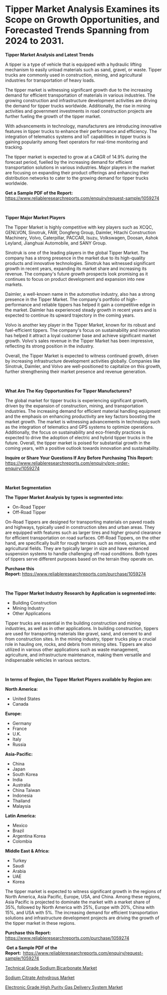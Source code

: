 <p><h1>Tipper Market Analysis Examines its Scope on Growth Opportunities, and Forecasted Trends Spanning from 2024 to 2031.</h1></p><p><strong>Tipper Market Analysis and Latest Trends</strong></p>
<p><p>A tipper is a type of vehicle that is equipped with a hydraulic lifting mechanism to easily unload materials such as sand, gravel, or waste. Tipper trucks are commonly used in construction, mining, and agricultural industries for transportation of heavy loads.</p><p>The tipper market is witnessing significant growth due to the increasing demand for efficient transportation of materials in various industries. The growing construction and infrastructure development activities are driving the demand for tipper trucks worldwide. Additionally, the rise in mining activities and government investments in road construction projects are further fueling the growth of the tipper market.</p><p>With advancements in technology, manufacturers are introducing innovative features in tipper trucks to enhance their performance and efficiency. The integration of telematics systems and IoT capabilities in tipper trucks is gaining popularity among fleet operators for real-time monitoring and tracking.</p><p>The tipper market is expected to grow at a CAGR of 14.9% during the forecast period, fuelled by the increasing demand for efficient transportation solutions in various industries. Major players in the market are focusing on expanding their product offerings and enhancing their distribution networks to cater to the growing demand for tipper trucks worldwide.</p></p>
<p><strong>Get a Sample PDF of the Report:&nbsp;</strong> <a href="https://www.reliableresearchreports.com/enquiry/request-sample/1059274">https://www.reliableresearchreports.com/enquiry/request-sample/1059274</a></p>
<p>&nbsp;</p>
<p><strong>Tipper Major Market Players</strong></p>
<p><p>The Tipper Market is highly competitive with key players such as XCQC, GENLVON, Sinotruk, FAW, Dongfeng Group, Daimler, Hitachi Construction Machinery, Volvo, Caterpillar, PACCAR, Isuzu, Volkswagen, Doosan, Ashok Leyland, Jianghuai Automobile, and SANY Group.</p><p>Sinotruk is one of the leading players in the global Tipper Market. The company has a strong presence in the market due to its high-quality products and innovative technologies. Sinotruk has witnessed significant growth in recent years, expanding its market share and increasing its revenue. The company's future growth prospects look promising as it continues to focus on product development and expansion into new markets.</p><p>Daimler, a well-known name in the automotive industry, also has a strong presence in the Tipper Market. The company's portfolio of high-performance and reliable tippers has helped it gain a competitive edge in the market. Daimler has experienced steady growth in recent years and is expected to continue its upward trajectory in the coming years.</p><p>Volvo is another key player in the Tipper Market, known for its robust and fuel-efficient tippers. The company's focus on sustainability and innovation has helped it attract a loyal customer base and achieve significant market growth. Volvo's sales revenue in the Tipper Market has been impressive, reflecting its strong position in the industry.</p><p>Overall, the Tipper Market is expected to witness continued growth, driven by increasing infrastructure development activities globally. Companies like Sinotruk, Daimler, and Volvo are well-positioned to capitalize on this growth, further strengthening their market presence and revenue generation.</p></p>
<p>&nbsp;</p>
<p><strong>What Are The Key Opportunities For Tipper Manufacturers?</strong></p>
<p><p>The global market for tipper trucks is experiencing significant growth, driven by the expansion of construction, mining, and transportation industries. The increasing demand for efficient material handling equipment and the emphasis on enhancing productivity are key factors boosting the market growth. The market is witnessing advancements in technology such as the integration of telematics and GPS systems to optimize operations. Additionally, the focus on sustainability and eco-friendly practices is expected to drive the adoption of electric and hybrid tipper trucks in the future. Overall, the tipper market is poised for substantial growth in the coming years, with a positive outlook towards innovation and sustainability.</p></p>
<p><strong>Inquire or Share Your Questions If Any Before Purchasing This Report:</strong> <a href="https://www.reliableresearchreports.com/enquiry/pre-order-enquiry/1059274">https://www.reliableresearchreports.com/enquiry/pre-order-enquiry/1059274</a></p>
<p>&nbsp;</p>
<p><strong>Market Segmentation</strong></p>
<p><strong>The Tipper Market Analysis by types is segmented into:</strong></p>
<p><ul><li>On-Road Tipper</li><li>Off-Road Tipper</li></ul></p>
<p><p>On-Road Tippers are designed for transporting materials on paved roads and highways, typically used in construction sites and urban areas. They are equipped with features such as larger tires and higher ground clearance for efficient transportation on road surfaces. Off-Road Tippers, on the other hand, are specifically built for rough terrains such as mines, quarries, and agricultural fields. They are typically larger in size and have enhanced suspension systems to handle challenging off-road conditions. Both types of tippers serve different purposes based on the terrain they operate on.</p></p>
<p><strong>Purchase this Report:&nbsp;</strong><a href="https://www.reliableresearchreports.com/purchase/1059274">https://www.reliableresearchreports.com/purchase/1059274</a></p>
<p>&nbsp;</p>
<p><strong>The Tipper Market Industry Research by Application is segmented into:</strong></p>
<p><ul><li>Building Construction</li><li>Mining Industry</li><li>Other Applications</li></ul></p>
<p><p>Tipper trucks are essential in the building construction and mining industries, as well as in other applications. In building construction, tippers are used for transporting materials like gravel, sand, and cement to and from construction sites. In the mining industry, tipper trucks play a crucial role in hauling ore, rocks, and debris from mining sites. Tippers are also utilized in various other applications such as waste management, agriculture, and infrastructure maintenance, making them versatile and indispensable vehicles in various sectors.</p></p>
<p>&nbsp;</p>
<p><strong>In terms of Region, the Tipper Market Players available by Region are:</strong></p>
<p>
    <p> <strong> North America: </strong>
        <ul>
            <li>United States</li>
            <li>Canada</li>
        </ul>
        </p> 
    <p> <strong> Europe: </strong>
        <ul>
            <li>Germany</li>
            <li>France</li>
            <li>U.K.</li>
            <li>Italy</li>
            <li>Russia</li>
        </ul>
        </p> 
    <p> <strong> Asia-Pacific: </strong>
        <ul>
            <li>China</li>
            <li>Japan</li>
            <li>South Korea</li>
            <li>India</li>
            <li>Australia</li>
            <li>China Taiwan</li>
            <li>Indonesia</li>
            <li>Thailand</li>
            <li>Malaysia</li>
        </ul>
        </p> 
    <p> <strong> Latin America: </strong>
        <ul>
            <li>Mexico</li>
            <li>Brazil</li>
            <li>Argentina Korea</li>
            <li>Colombia</li>
        </ul>
        </p> 
    <p> <strong> Middle East & Africa: </strong>
        <ul>
            <li>Turkey</li>
            <li>Saudi</li>
            <li>Arabia</li>
            <li>UAE</li>
            <li>Korea</li>
        </ul>
    </p>
    </p>
<p><p>The tipper market is expected to witness significant growth in the regions of North America, Asia Pacific, Europe, USA, and China. Among these regions, Asia Pacific is projected to dominate the market with a market share of 35%, followed by North America with 25%, Europe with 20%, China with 15%, and USA with 5%. The increasing demand for efficient transportation solutions and infrastructure development projects are driving the growth of the tipper market in these regions.</p></p>
<p><strong>Purchase this Report: </strong><a href="https://www.reliableresearchreports.com/purchase/1059274">https://www.reliableresearchreports.com/purchase/1059274</a></p>
<p>&nbsp;<strong>Get a Sample PDF of the Report:&nbsp;&nbsp;</strong><a href="https://www.reliableresearchreports.com/enquiry/request-sample/1059274">https://www.reliableresearchreports.com/enquiry/request-sample/1059274</a></p>
<p><strong></strong></p>
<p><p><a href="https://view.publitas.com/reportprime-1/technical-grade-sodium-bicarbonate-market-research-report-reveals-the-latest-trends-and-opportunities-of-this-market-for-period-from-2023-2030/">Technical Grade Sodium Bicarbonate Market</a></p><p><a href="https://view.publitas.com/reportprime-1/sodium-citrate-anhydrous-market-size-share-trends-analysis-report-by-application-regional-outlook-competitive-strategies-and-segment-forecasts-2023-2030/">Sodium Citrate Anhydrous Market</a></p><p><a href="https://view.publitas.com/reportprime-1/electronic-grade-high-purity-gas-delivery-system-market-provides-detailed-segmentation-of-this-market-based-on-type-application-and-region-and-forecast-for-the-period-from-2023-2030/">Electronic Grade High Purity Gas Delivery System Market</a></p></p>